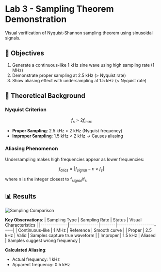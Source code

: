 # Lab 3 - Sampling Theorem Demonstration

Visual verification of Nyquist-Shannon sampling theorem using sinusoidal signals.

## 📌 Objectives
1. Generate a continuous-like 1 kHz sine wave using high sampling rate (1 MHz)
2. Demonstrate proper sampling at 2.5 kHz (> Nyquist rate)
3. Show aliasing effect with undersampling at 1.5 kHz (< Nyquist rate)

## 🧮 Theoretical Background
### Nyquist Criterion
```math
f_s > 2f_{max}
```
- **Proper Sampling**: 2.5 kHz > 2 kHz (Nyquist frequency)
- **Improper Sampling**: 1.5 kHz < 2 kHz → Causes aliasing

### Aliasing Phenomenon
Undersampling makes high frequencies appear as lower frequencies:
```math
f_{alias} = |f_{signal} - n \times f_s|
```
where n is the integer closest to f<sub>signal</sub>/f<sub>s</sub>

## 📊 Results
![Sampling Comparison](results/sampling_comparison.png)

**Key Observations**:
| Sampling Type | Sampling Rate | Status | Visual Characteristics |
|--------------|---------------|--------|------------------------|
| Continuous-like | 1 MHz | Reference | Smooth curve |
| Proper | 2.5 kHz | Valid | Samples capture true waveform |
| Improper | 1.5 kHz | Aliased | Samples suggest wrong frequency |

**Calculated Aliasing**:
- Actual frequency: 1 kHz
- Apparent frequency: 0.5 kHz
